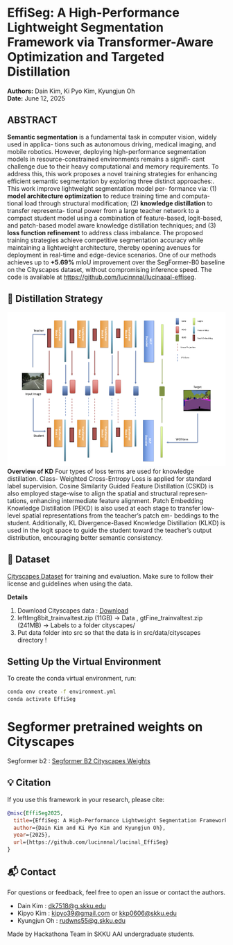 # EffiSeg: A High-Performance Lightweight Segmentation Framework via Transformer-Aware Optimization and Targeted Distillation

**Authors:** Dain Kim, Ki Pyo Kim, Kyungjun Oh  
**Date:** June 12, 2025  

## ABSTRACT
**Semantic segmentation** is a fundamental task in computer vision, widely used in applica-
tions such as autonomous driving, medical imaging, and mobile robotics. However, deploying
high-performance segmentation models in resource-constrained environments remains a signifi-
cant challenge due to their heavy computational and memory requirements. To address this,
this work proposes a novel training strategies for enhancing efficient semantic segmentation
by exploring three distinct approaches:. This work improve lightweight segmentation model per-
formance via: (1) **model architecture optimization** to reduce training time and computa-
tional load through structural modification; (2) **knowledge distillation** to transfer representa-
tional power from a large teacher network to a compact student model using a combination of
feature-based, logit-based, and patch-based model aware knowledge distillation techniques; and
(3) **loss function refinement** to address class imbalance. The proposed training strategies
achieve competitive segmentation accuracy while maintaining a lightweight architecture, thereby
opening avenues for deployment in real-time and edge-device scenarios. One of our methods achieves up to **+5.69%** mIoU improvement over the SegFormer-B0 baseline on the Cityscapes dataset, without compromising inference speed. The code is available
at https://github.com/lucinnnal/lucinaaal-effiseg.

## 🧩 Distillation Strategy
![KD Architecture](./src/pics/kd/Figure.png)<br>
**Overview of KD** Four types of loss terms are used for knowledge distillation. Class-
Weighted Cross-Entropy Loss is applied for standard label supervision. Cosine Similarity Guided
Feature Distillation (CSKD) is also employed stage-wise to align the spatial and structural represen-
tations, enhancing intermediate feature alignment. Patch Embedding Knowledge Distillation (PEKD)
is also used at each stage to transfer low-level spatial representations from the teacher’s patch em-
beddings to the student. Additionally, KL Divergence-Based Knowledge Distillation (KLKD) is used
in the logit space to guide the student toward the teacher’s output distribution, encouraging better
semantic consistency.

## 📁 Dataset
[Cityscapes Dataset](https://www.cityscapes-dataset.com/) for training and evaluation. Make sure to follow their license and guidelines when using the data.

**Details**
1. Download Cityscapes data : [Download](https://www.cityscapes-dataset.com/downloads/)
2. leftImg8bit_trainvaltest.zip (11GB) -> Data , gtFine_trainvaltest.zip (241MB) -> Labels to a folder cityscapes/
3. Put data folder into src so that the data is in src/data/cityscapes directory !

## Setting Up the Virtual Environment

To create the conda virtual environment, run:
```bash
conda env create -f environment.yml
conda activate EffiSeg
```

# Segformer pretrained weights on Cityscapes
Segformer b2 : [Segformer B2 Cityscapes Weights](https://drive.google.com/file/d/1mixZrRm-nSOhIjM4ltI_wegc14iciZZS/view)

## 💡 Citation
If you use this framework in your research, please cite:
```bibtex
@misc{EffiSeg2025,
  title={EffiSeg: A High-Performance Lightweight Segmentation Framework via Transformer-Aware Optimization and Targeted Distillation},
  author={Dain Kim and Ki Pyo Kim and Kyungjun Oh},
  year={2025},
  url={https://github.com/lucinnnal/lucinal_EffiSeg}
}
```

## 📬 Contact
For questions or feedback, feel free to open an issue or contact the authors.

- Dain Kim : dk7518@g.skku.edu
- Kipyo Kim : kipyo39@gmail.com or kkp0606@skku.edu
- Kyungjun Oh : rudwns55@g.skku.edu

Made by Hackathona Team in SKKU AAI undergraduate students.
